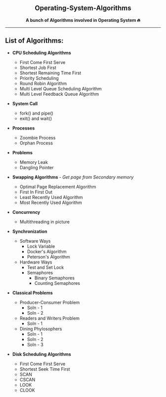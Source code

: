 <div align="center">

## Operating-System-Algorithms

**A bunch of Algorithms involved in Operating System 🔥**

</div>

---

## List of Algorithms:

- **CPU Scheduling Algorithms**
  - First Come First Serve
  - Shortest Job First
  - Shortest Remaining Time First
  - Priority Scheduling 
  - Round Robin Algorithm
  - Multi Level Queue Scheduling Algorithm
  - Multi Level Feedback Queue Algorithm


- **System Call**
  - fork() and pipe()
  - exit() and wait()


- **Processes**
  - Zoombie Process
  - Orphan Process

- **Problems**
  - Memory Leak
  - Dangling Pointer

- **Swapping Algorithms** - *Get page from Secondary memory*
  - Optimal Page Replacement Algorithm
  - First In First Out
  - Least Recently Used Algorithm
  - Most Recently Used Algorithm


- **Concurrency**
  - Multithreading in picture


- **Synchronization**
  - Software Ways
    - Lock Variable
    - Docker's Algorithm
    - Peterson's Algorithm
  - Hardware Ways
    - Test and Set Lock
    - Semaphores
      - Binary Semaphores
      - Counting Semaphores


- **Classical Problems** 
  - Producer-Consumer Problem
    - Soln - 1
    - Soln - 2
  - Readers and Writers Problem
    - Soln - 1
  - Dining Phylosophers
    - Soln - 1
    - Soln - 2
    - Soln - 3


- **Disk Scheduling Algorithms**
  - First Come First Serve
  - Shortest Seek Time First
  - SCAN
  - CSCAN
  - LOOK
  - CLOOK